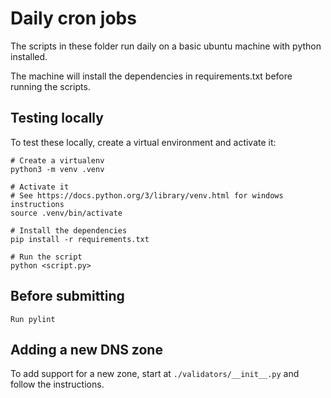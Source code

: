 # Daily cron jobs

The scripts in these folder run daily on a basic ubuntu machine with python installed.

The machine will install the dependencies in requirements.txt before running the scripts.

## Testing locally

To test these locally, create a virtual environment and activate it:

```
# Create a virtualenv
python3 -m venv .venv

# Activate it
# See https://docs.python.org/3/library/venv.html for windows instructions
source .venv/bin/activate

# Install the dependencies
pip install -r requirements.txt

# Run the script
python <script.py>
```

## Before submitting

```
Run pylint
```

## Adding a new DNS zone

To add support for a new zone, start at `./validators/__init__.py` and follow the instructions.
